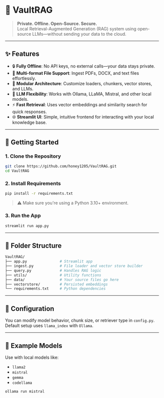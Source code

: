 
# 🧠 VaultRAG

> **Private. Offline. Open-Source. Secure.**  
> Local Retrieval-Augmented Generation (RAG) system using open-source LLMs—without sending your data to the cloud.

---

## ✨ Features

- 🔒 **Fully Offline**: No API keys, no external calls—your data stays private.
- 📄 **Multi-format File Support**: Ingest PDFs, DOCX, and text files effortlessly.
- 🧩 **Modular Architecture**: Customize loaders, chunkers, vector stores, and LLMs.
- 🧠 **LLM Flexibility**: Works with Ollama, LLaMA, Mistral, and other local models.
- ⚡ **Fast Retrieval**: Uses vector embeddings and similarity search for quick responses.
- 🌐 **Streamlit UI**: Simple, intuitive frontend for interacting with your local knowledge base.

---

## 🚀 Getting Started

### 1. Clone the Repository

```bash
git clone https://github.com/honey1205/VaultRAG.git
cd VaultRAG
```

### 2. Install Requirements

```bash
pip install -r requirements.txt
```

> ⚠️ Make sure you're using a Python 3.10+ environment.

### 3. Run the App

```bash
streamlit run app.py
```

---

## 📁 Folder Structure

```bash
VaultRAG/
├── app.py               # Streamlit app
├── ingest.py            # File loader and vector store builder
├── query.py             # Handles RAG logic
├── utils/               # Utility functions
├── data/                # Your source files go here
├── vectorstore/         # Persisted embeddings
└── requirements.txt     # Python dependencies
```

---

## 🔧 Configuration

You can modify model behavior, chunk size, or retriever type in `config.py`. Default setup uses `llama_index` with `Ollama`.

---

## 📌 Example Models

Use with local models like:

- `llama2`
- `mistral`
- `gemma`
- `codellama`

```bash
ollama run mistral
```
